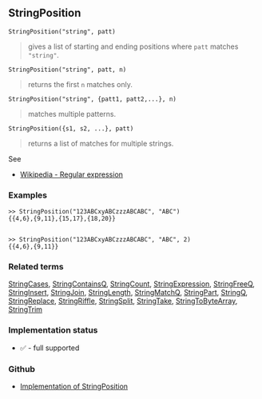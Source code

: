 ## StringPosition

```
StringPosition("string", patt)
```

> gives a list of starting and ending positions where `patt` matches `"string"`.

```
StringPosition("string", patt, n)
```

> returns the first `n` matches only.

```
StringPosition("string", {patt1, patt2,...}, n)
```

> matches multiple patterns.

```
StringPosition({s1, s2, ...}, patt)
```

> returns a list of matches for multiple strings.

See
* [Wikipedia - Regular expression](https://en.wikipedia.org/wiki/Regular_expression)

### Examples

```
>> StringPosition("123ABCxyABCzzzABCABC", "ABC")
{{4,6},{9,11},{15,17},{18,20}}


>> StringPosition("123ABCxyABCzzzABCABC", "ABC", 2)
{{4,6},{9,11}}
```

### Related terms
[StringCases](StringCases.md), [StringContainsQ](StringContainsQ.md), [StringCount](StringCount.md), [StringExpression](StringExpression.md), [StringFreeQ](StringFreeQ.md), [StringInsert](StringInsert.md), [StringJoin](StringJoin.md), [StringLength](StringLength.md), [StringMatchQ](StringMatchQ.md), [StringPart](StringPart.md), [StringQ](StringQ.md), [StringReplace](StringReplace.md), [StringRiffle](StringRiffle.md), [StringSplit](StringSplit.md), [StringTake](StringTake.md), [StringToByteArray](StringToByteArray.md), [StringTrim](StringTrim.md)






### Implementation status

* &#x2705; - full supported

### Github

* [Implementation of StringPosition](https://github.com/axkr/symja_android_library/blob/master/symja_android_library/matheclipse-core/src/main/java/org/matheclipse/core/builtin/StringFunctions.java#L1911) 
